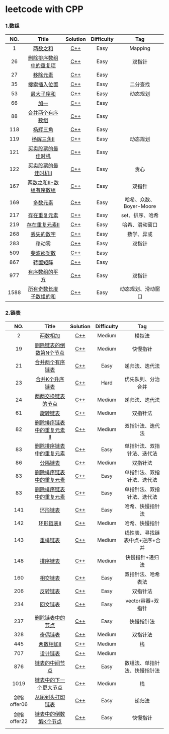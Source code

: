 leetcode with CPP
=====================

### 1.数组
|NO.|Title|Solution|Difficulty|Tag|
|:---:|:----------:|:---------:|:----:|:----:|
|1|[两数之和](https://leetcode-cn.com/problems/two-sum/)|[C++](https://github.com/lidianxiang/leetcode_CPP/blob/master/%E6%95%B0%E7%BB%84/1-%E4%B8%A4%E6%95%B0%E4%B9%8B%E5%92%8C.cpp)|Easy|Mapping|
|26|[删除排序数组中的重复项](https://leetcode-cn.com/problems/remove-duplicates-from-sorted-array/)|[C++](https://github.com/lidianxiang/leetcode_CPP/blob/master/%E6%95%B0%E7%BB%84/26-%E5%88%A0%E9%99%A4%E6%8E%92%E5%BA%8F%E6%95%B0%E7%BB%84%E4%B8%AD%E7%9A%84%E9%87%8D%E5%A4%8D%E9%A1%B9.cpp)|Easy|双指针|
|27|[移除元素](https://leetcode-cn.com/problems/remove-element/)|[C++](https://github.com/lidianxiang/leetcode_CPP/blob/master/%E6%95%B0%E7%BB%84/27-%E7%A7%BB%E9%99%A4%E5%85%83%E7%B4%A0.cpp)|Easy||
|35|[搜索插入位置](https://leetcode-cn.com/problems/search-insert-position/)|[C++](https://github.com/lidianxiang/leetcode_CPP/blob/master/%E6%95%B0%E7%BB%84/35-%E6%90%9C%E7%B4%A2%E6%8F%92%E5%85%A5%E4%BD%8D%E7%BD%AE.cpp)|Easy|二分查找|
|53|[最大子序和](https://leetcode-cn.com/problems/maximum-subarray/)|[C++](https://github.com/lidianxiang/leetcode_CPP/blob/master/%E6%95%B0%E7%BB%84/53-%E6%9C%80%E5%A4%A7%E5%AD%90%E5%BA%8F%E5%92%8C.cpp)|Easy|动态规划|
|66|[加一](https://leetcode-cn.com/problems/plus-one/)|[C++](https://github.com/lidianxiang/leetcode_CPP/blob/master/%E6%95%B0%E7%BB%84/66-%E5%8A%A0%E4%B8%80.cpp)|Easy||
|88|[合并两个有序数组](https://leetcode-cn.com/problems/merge-sorted-array/)|[C++](https://github.com/lidianxiang/leetcode_CPP/blob/master/%E6%95%B0%E7%BB%84/88-%E5%90%88%E5%B9%B6%E4%B8%A4%E4%B8%AA%E6%9C%89%E5%BA%8F%E6%95%B0%E7%BB%84.cpp)|Easy||
|118|[杨辉三角](https://leetcode-cn.com/problems/pascals-triangle/)|[C++](https://github.com/lidianxiang/leetcode_CPP/blob/master/%E6%95%B0%E7%BB%84/118-%E6%9D%A8%E8%BE%89%E4%B8%89%E8%A7%92.cpp)|Easy||
|119|[杨辉三角II](https://leetcode-cn.com/problems/pascals-triangle-ii/)|[C++](https://github.com/lidianxiang/leetcode_CPP/blob/master/%E6%95%B0%E7%BB%84/119-%E6%9D%A8%E8%BE%89%E4%B8%89%E8%A7%92II.cpp)|Easy|动态规划|
|121|[买卖股票的最佳时机](https://leetcode-cn.com/problems/best-time-to-buy-and-sell-stock/)|[C++](https://github.com/lidianxiang/leetcode_CPP/blob/master/%E6%95%B0%E7%BB%84/121-%E4%B9%B0%E5%8D%96%E8%82%A1%E7%A5%A8%E7%9A%84%E6%9C%80%E4%BD%B3%E6%97%B6%E6%9C%BA.cpp)|Easy||
|122|[买卖股票的最佳时机II](https://leetcode-cn.com/problems/best-time-to-buy-and-sell-stock-ii/)|[C++](https://github.com/lidianxiang/leetcode_CPP/blob/master/%E6%95%B0%E7%BB%84/122-%E4%B9%B0%E5%8D%96%E8%82%A1%E7%A5%A8%E7%9A%84%E6%9C%80%E4%BD%B3%E6%97%B6%E6%9C%BAII.cpp)|Easy|贪心|
|167|[两数之和II-数组有序数组](https://leetcode-cn.com/problems/two-sum-ii-input-array-is-sorted/)|[C++](https://github.com/lidianxiang/leetcode_CPP/blob/master/%E6%95%B0%E7%BB%84/167-%E4%B8%A4%E6%95%B0%E4%B9%8B%E5%92%8CII-%E8%BE%93%E5%85%A5%E6%9C%89%E5%BA%8F%E6%95%B0%E7%BB%84.cpp)|Easy|双指针|
|169|[多数元素](https://leetcode-cn.com/problems/majority-element/)|[C++](https://github.com/lidianxiang/leetcode_CPP/blob/master/%E6%95%B0%E7%BB%84/169-%E5%A4%9A%E6%95%B0%E5%85%83%E7%B4%A0.cpp)|Easy|哈希、众数、Boyer-Moore|
|217|[存在重复元素](https://leetcode-cn.com/problems/contains-duplicate/)|[C++](https://github.com/lidianxiang/leetcode_CPP/blob/master/%E6%95%B0%E7%BB%84/217-%E5%AD%98%E5%9C%A8%E9%87%8D%E5%A4%8D%E5%85%83%E7%B4%A0.cpp)|Easy|set、排序、哈希|
|219|[存在重复元素II](https://leetcode-cn.com/problems/contains-duplicate-ii/)|[C++](https://github.com/lidianxiang/leetcode_CPP/blob/master/%E6%95%B0%E7%BB%84/219-%E5%AD%98%E5%9C%A8%E9%87%8D%E5%A4%8D%E5%85%83%E7%B4%A0II.cpp)|Easy|哈希、滑动窗口|
|268|[丢失的数字](https://leetcode-cn.com/problems/missing-number/)|[C++](https://github.com/lidianxiang/leetcode_CPP/blob/master/%E6%95%B0%E7%BB%84/268-%E4%B8%A2%E5%A4%B1%E7%9A%84%E6%95%B0%E5%AD%97.cpp)|Easy|数学、异或|
|283|[移动零](https://leetcode-cn.com/problems/move-zeroes/)|[C++](https://github.com/lidianxiang/leetcode_CPP/blob/master/%E6%95%B0%E7%BB%84/283-%E7%A7%BB%E5%8A%A8%E9%9B%B6.cpp)|Easy|双指针|
|509|[斐波那契数](https://leetcode-cn.com/problems/fibonacci-number/)|[C++](https://github.com/lidianxiang/leetcode_CPP/blob/master/%E6%95%B0%E7%BB%84/509-%E6%96%90%E6%B3%A2%E9%82%A3%E5%A5%91%E6%95%B0.cpp)|Easy||
|867|[转置矩阵](https://leetcode-cn.com/problems/transpose-matrix/)|[C++](https://github.com/lidianxiang/leetcode_CPP/blob/master/%E6%95%B0%E7%BB%84/867-%E8%BD%AC%E7%BD%AE%E7%9F%A9%E9%98%B5.cpp)|Easy||
|977|[有序数组的平方](https://leetcode-cn.com/problems/squares-of-a-sorted-array/)|[C++](https://github.com/lidianxiang/leetcode_CPP/blob/master/%E6%95%B0%E7%BB%84/977-%E6%9C%89%E5%BA%8F%E6%95%B0%E7%BB%84%E7%9A%84%E5%B9%B3%E6%96%B9.cpp)|Easy|双指针|
|1588|[所有奇数长度子数组的和](https://leetcode-cn.com/problems/sum-of-all-odd-length-subarrays/)|[C++](https://github.com/lidianxiang/leetcode_CPP/blob/master/%E6%95%B0%E7%BB%84/1588-%E6%89%80%E6%9C%89%E5%A5%87%E6%95%B0%E9%95%BF%E5%BA%A6%E5%AD%90%E6%95%B0%E7%BB%84%E7%9A%84%E5%92%8C.cpp)|Easy|动态规划、滑动窗口|

### 2.链表
|NO.|Title|Solution|Difficulty|Tag|
|:---:|:----------:|:---------:|:----:|:----:|
|2|[两数相加](https://leetcode-cn.com/problems/add-two-numbers/)|[C++](https://github.com/lidianxiang/leetcode_CPP/blob/master/%E9%93%BE%E8%A1%A8/2-%E4%B8%A4%E6%95%B0%E7%9B%B8%E5%8A%A0.cpp)|Medium|模拟法|
|19|[删除链表的倒数第N个节点](https://leetcode-cn.com/problems/remove-nth-node-from-end-of-list/)|[C++](https://github.com/lidianxiang/leetcode_CPP/blob/master/%E9%93%BE%E8%A1%A8/19-%E5%88%A0%E9%99%A4%E9%93%BE%E8%A1%A8%E7%9A%84%E5%80%92%E6%95%B0%E7%AC%ACN%E4%B8%AA%E8%8A%82%E7%82%B9.cpp)|Medium|快慢指针|
|21|[合并两个有序链表](https://leetcode-cn.com/problems/merge-two-sorted-lists/)|[C++](https://github.com/lidianxiang/leetcode_CPP/blob/master/%E9%93%BE%E8%A1%A8/21-%E5%90%88%E5%B9%B6%E4%B8%A4%E4%B8%AA%E6%9C%89%E5%BA%8F%E9%93%BE%E8%A1%A8.cpp)|Easy|递归法、迭代法|
|23|[合并K个升序链表](https://leetcode-cn.com/problems/merge-k-sorted-lists/)|[C++](https://github.com/lidianxiang/leetcode_CPP/blob/master/%E9%93%BE%E8%A1%A8/23-%E5%90%88%E5%B9%B6K%E4%B8%AA%E5%8D%87%E5%BA%8F%E9%93%BE%E8%A1%A8.cpp)|Hard|优先队列、分治合并|
|24|[两两交换链表的节点](https://leetcode-cn.com/problems/swap-nodes-in-pairs/)|[C++](https://github.com/lidianxiang/leetcode_CPP/blob/master/%E9%93%BE%E8%A1%A8/24-%E4%B8%A4%E4%B8%A4%E4%BA%A4%E6%8D%A2%E9%93%BE%E8%A1%A8%E4%B8%AD%E7%9A%84%E8%8A%82%E7%82%B9.cpp)|Medium|递归法、迭代法|
|61|[旋转链表](https://leetcode-cn.com/problems/rotate-list/)|[C++](https://github.com/lidianxiang/leetcode_CPP/blob/master/%E9%93%BE%E8%A1%A8/61-%E6%97%8B%E8%BD%AC%E9%93%BE%E8%A1%A8.cpp)|Medium|双指针法|
|82|[删除排序链表中的重复元素II](https://leetcode-cn.com/problems/remove-duplicates-from-sorted-list-ii/)|[C++](https://github.com/lidianxiang/leetcode_CPP/blob/master/%E9%93%BE%E8%A1%A8/82-%E5%88%A0%E9%99%A4%E6%8E%92%E5%BA%8F%E9%93%BE%E8%A1%A8%E4%B8%AD%E7%9A%84%E9%87%8D%E5%A4%8D%E5%85%83%E7%B4%A0II.cpp)|Medium|双指针法、迭代法|
|83|[删除排序链表中的重复元素](https://leetcode-cn.com/problems/remove-duplicates-from-sorted-list/)|[C++](https://github.com/lidianxiang/leetcode_CPP/blob/master/%E9%93%BE%E8%A1%A8/83-%E5%89%94%E9%99%A4%E6%8E%92%E5%BA%8F%E9%93%BE%E8%A1%A8%E4%B8%AD%E7%9A%84%E9%87%8D%E5%A4%8D%E5%85%83%E7%B4%A0.cpp)|Easy|单指针法、双指针法、迭代法|
|86|[分隔链表](https://leetcode-cn.com/problems/partition-list/)|[C++](https://github.com/lidianxiang/leetcode_CPP/blob/master/%E9%93%BE%E8%A1%A8/86-%E5%88%86%E9%9A%94%E9%93%BE%E8%A1%A8.cpp)|Medium|双指针法|
|83|[删除排序链表中的重复元素](https://leetcode-cn.com/problems/remove-duplicates-from-sorted-list/)|[C++](https://github.com/lidianxiang/leetcode_CPP/blob/master/%E9%93%BE%E8%A1%A8/83-%E5%89%94%E9%99%A4%E6%8E%92%E5%BA%8F%E9%93%BE%E8%A1%A8%E4%B8%AD%E7%9A%84%E9%87%8D%E5%A4%8D%E5%85%83%E7%B4%A0.cpp)|Easy|单指针法、双指针法、迭代法|
|83|[删除排序链表中的重复元素](https://leetcode-cn.com/problems/remove-duplicates-from-sorted-list/)|[C++](https://github.com/lidianxiang/leetcode_CPP/blob/master/%E9%93%BE%E8%A1%A8/83-%E5%89%94%E9%99%A4%E6%8E%92%E5%BA%8F%E9%93%BE%E8%A1%A8%E4%B8%AD%E7%9A%84%E9%87%8D%E5%A4%8D%E5%85%83%E7%B4%A0.cpp)|Easy|单指针法、双指针法、迭代法|
|141|[环形链表](https://leetcode-cn.com/problems/linked-list-cycle/)|[C++](https://github.com/lidianxiang/leetcode_CPP/blob/master/%E9%93%BE%E8%A1%A8/141-%E7%8E%AF%E5%BD%A2%E9%93%BE%E8%A1%A8.cpp)|Easy|哈希、快慢指针法|
|142|[环形链表II](https://leetcode-cn.com/problems/linked-list-cycle-ii/)|[C++](https://github.com/lidianxiang/leetcode_CPP/blob/master/%E9%93%BE%E8%A1%A8/142-%E7%8E%AF%E5%BD%A2%E9%93%BE%E8%A1%A8II.cpp)|Medium|哈希、快慢指针|
|143|[重排链表](https://leetcode-cn.com/problems/reorder-list/)|[C++](https://github.com/lidianxiang/leetcode_CPP/blob/master/%E9%93%BE%E8%A1%A8/143-%E9%87%8D%E6%8E%92%E9%93%BE%E8%A1%A8.cpp)|Medium|线性表、寻找链表中点+逆序+合并|
|148|[排序链表](https://leetcode-cn.com/problems/sort-list/)|[C++](https://github.com/lidianxiang/leetcode_CPP/blob/master/%E9%93%BE%E8%A1%A8/148-%E6%8E%92%E5%BA%8F%E9%93%BE%E8%A1%A8.cpp)|Medium|快慢指针+递归法|
|160|[相交链表](https://leetcode-cn.com/problems/intersection-of-two-linked-lists/)|[C++](https://github.com/lidianxiang/leetcode_CPP/blob/master/%E9%93%BE%E8%A1%A8/160-%E7%9B%B8%E4%BA%A4%E9%93%BE%E8%A1%A8.cpp)|Easy|双指针法、哈希表法|
|206|[反转链表](https://leetcode-cn.com/problems/reverse-linked-list/)|[C++](https://github.com/lidianxiang/leetcode_CPP/blob/master/%E9%93%BE%E8%A1%A8/206-%E5%8F%8D%E8%BD%AC%E9%93%BE%E8%A1%A8.cpp)|Easy|双指针法|
|234|[回文链表](https://leetcode-cn.com/problems/palindrome-linked-list/)|[C++](https://github.com/lidianxiang/leetcode_CPP/blob/master/%E9%93%BE%E8%A1%A8/234-%E5%9B%9E%E6%96%87%E9%93%BE%E8%A1%A8.cpp)|Easy|vector容器+双指针|
|237|[删除链表中的节点](https://leetcode-cn.com/problems/delete-node-in-a-linked-list/)|[C++](https://github.com/lidianxiang/leetcode_CPP/blob/master/%E9%93%BE%E8%A1%A8/237-%E5%88%A0%E9%99%A4%E9%93%BE%E8%A1%A8%E4%B8%AD%E7%9A%84%E7%BB%93%E7%82%B9.cpp)|Easy|快慢指针法|
|328|[奇偶链表](https://leetcode-cn.com/problems/odd-even-linked-list/)|[C++](https://github.com/lidianxiang/leetcode_CPP/blob/master/%E9%93%BE%E8%A1%A8/328-%E5%A5%87%E5%81%B6%E9%93%BE%E8%A1%A8.cpp)|Medium|双指针法|
|445|[两数相加II](https://leetcode-cn.com/problems/add-two-numbers-ii/)|[C++](https://github.com/lidianxiang/leetcode_CPP/blob/master/%E9%93%BE%E8%A1%A8/445-%E4%B8%A4%E6%95%B0%E7%9B%B8%E5%8A%A0II.cpp)|Medium|栈|
|707|[设计链表](https://leetcode-cn.com/problems/design-linked-list/)|[C++](https://github.com/lidianxiang/leetcode_CPP/blob/master/%E9%93%BE%E8%A1%A8/707-%E8%AE%BE%E8%AE%A1%E9%93%BE%E8%A1%A8.cpp)|Medium||
|876|[链表的中间节点](https://leetcode-cn.com/problems/middle-of-the-linked-list/)|[C++](https://github.com/lidianxiang/leetcode_CPP/blob/master/%E9%93%BE%E8%A1%A8/876-%E9%93%BE%E8%A1%A8%E7%9A%84%E4%B8%AD%E9%97%B4%E7%BB%93%E7%82%B9.cpp)|Easy|数组法、单指针法、快慢指针法|
|1019|[链表中的下一个更大节点](https://leetcode-cn.com/problems/next-greater-node-in-linked-list/)|[C++](https://github.com/lidianxiang/leetcode_CPP/blob/master/%E9%93%BE%E8%A1%A8/1019-%E9%93%BE%E8%A1%A8%E4%B8%AD%E7%9A%84%E4%B8%8B%E4%B8%80%E4%B8%AA%E6%9B%B4%E5%A4%A7%E8%8A%82%E7%82%B9.cpp)|Medium|栈|
|剑指 offer06|[从尾到头打印链表](https://leetcode-cn.com/problems/cong-wei-dao-tou-da-yin-lian-biao-lcof/)|[C++](https://github.com/lidianxiang/leetcode_CPP/blob/master/%E9%93%BE%E8%A1%A8/%E5%89%91%E6%8C%87%20offer06-%E4%BB%8E%E5%B0%BE%E5%88%B0%E5%A4%B4%E6%89%93%E5%8D%B0%E9%93%BE%E8%A1%A8.cpp)|Easy|递归法|
|剑指 offer22|[链表中的倒数第K个节点](https://leetcode-cn.com/problems/lian-biao-zhong-dao-shu-di-kge-jie-dian-lcof/)|[C++](https://github.com/lidianxiang/leetcode_CPP/blob/master/%E9%93%BE%E8%A1%A8/%E5%89%91%E6%8C%87%20offer22-%E9%93%BE%E8%A1%A8%E4%B8%AD%E7%9A%84%E5%80%92%E6%95%B0%E7%AC%ACk%E4%B8%AA%E7%BB%93%E7%82%B9.cpp)|Easy|快慢指针|
||||||
